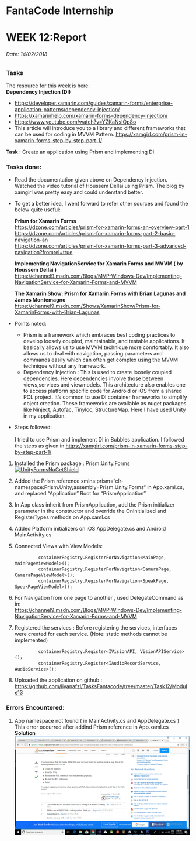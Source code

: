 
# FantaCode Internship
# WEEK 12:Report 

###### Date: 14/02/2018
### Tasks 

The resource for this week is here:<br>
<b>Dependency Injection (DI)</b>
* https://developer.xamarin.com/guides/xamarin-forms/enterprise-application-patterns/dependency-injection/
* https://xamarinhelp.com/xamarin-forms-dependency-injection/
* https://www.youtube.com/watch?v=YZKaNsIQp8o
* This article will introduce you to a library and different frameworks that can be used for coding in MVVM Pattern.
https://xamgirl.com/prism-in-xamarin-forms-step-by-step-part-1/


<b>Task</b> : Create an application using Prism and implementing DI.
### Tasks done:

* Read the documentation given above on Dependency Injection. Watched the video tutorial of Houssem Dellai using Prism. The blog by xamgirl was pretty easy and could understand better.
* To get a better idea, I went forward to refer other sources and found the below quite useful:<br>

  <b>Prism for Xamarin Forms</b>
   <br>https://dzone.com/articles/prism-for-xamarin-forms-an-overview-part-1
<br>https://dzone.com/articles/prism-for-xamarin-forms-part-2-basic-navigation-an
<br>https://dzone.com/articles/prism-for-xamarin-forms-part-3-advanced-navigation?fromrel=true<br>
  
  <b>Implementing NavigationService for Xamarin Forms and MVVM ( by Houssem Dellai )</b>
  <br>https://channel9.msdn.com/Blogs/MVP-Windows-Dev/Implementing-NavigationService-for-Xamarin-Forms-and-MVVM
  
  <b>The Xamarin Show: Prism for Xamarin.Forms with Brian Lagunas and James Montemagno</b>
  <br>https://channel9.msdn.com/Shows/XamarinShow/Prism-for-XamarinForms-with-Brian-Lagunas
* Points noted:<br>
  - Prism is a framework which embraces best coding practices to develop loosely coupled, maintainable, and testable applications.
    It basically allows us to use MVVM technique more comfortably. It also allows us to deal with navigation, passing parameters and         commands easily which can often get complex using the MVVM technique without any framework.
  - Dependency Injection : This is used to create loosely coupled dependencies. Here dependencies involve those between views,services       and viewmodels. This architecture also enables one to access platform specific code for Android or iOS from a shared PCL project.
    It’s common to use DI container frameworks to simplify object creation. These frameworks are available as nuget packages like             Ninject, Autofac, TinyIoc, StructureMap. Here I have used Unity in my application.
* Steps followed:<br>
  <br> I tried to use Prism and implement DI in Bubbles application.
  I followed the steps as given in https://xamgirl.com/prism-in-xamarin-forms-step-by-step-part-1/
1. Installed the Prism package : Prism.Unity.Forms <a href="https://www.nuget.org/packages/Prism.Unity.Forms/" rel="nofollow"><img src="https://camo.githubusercontent.com/709fd2a23b7675bb66f11291ffd20e81fdb43f5c/68747470733a2f2f696d672e736869656c64732e696f2f6e756765742f767072652f507269736d2e556e6974792e466f726d732e737667" alt="UnityFormsNuGetShield" data-canonical-src="https://img.shields.io/nuget/vpre/Prism.Unity.Forms.svg" style="max-width:100%;"></a>
1. Added the Prism reference xmlns:prism=“clr-namespace:Prism.Unity;assembly=Prism.Unity.Forms“ in App.xaml.cs, and replaced “Application” Root for “PrismApplication”
1. In App class inherit from PrismApplication, add the Prism initializer parameter in the constructor and override the OnInitialized and RegisterTypes methods on App.xaml.cs 
1. Added Platform initializers on iOS AppDelegate.cs and Android MainActivity.cs
1. Connected Views with View Models:
   ```
            containerRegistry.RegisterForNavigation<MainPage, MainPageViewModel>();
            containerRegistry.RegisterForNavigation<CameraPage, CameraPageViewModel>();
            containerRegistry.RegisterForNavigation<SpeakPage, SpeakPageViewModel>();
   ```
1. For Navigation from one page to another , used DelegateCommand as in:<br> https://channel9.msdn.com/Blogs/MVP-Windows-Dev/Implementing-NavigationService-for-Xamarin-Forms-and-MVVM

1. Registered the services :
Before registering the services, interfaces were created for each service. (Note: static methods cannot be implemented)
   ```
            containerRegistry.Register<IVisionAPI, VisionAPIService>();
            containerRegistry.Register<IAudioRecordService, AudioService>();

   ```
1. Uploaded the application on github :<br>https://github.com/liyanafzl/TasksFantacode/tree/master/Task12/Module13

### Errors Encountered:
  
  1. App namespace not found ( in MainActivity.cs and AppDelegate.cs )
     This error occurred after addind Prism reference in App.xaml.cs
     <b>Solution </b><br>
     ![Image](/images/AppError.png)

